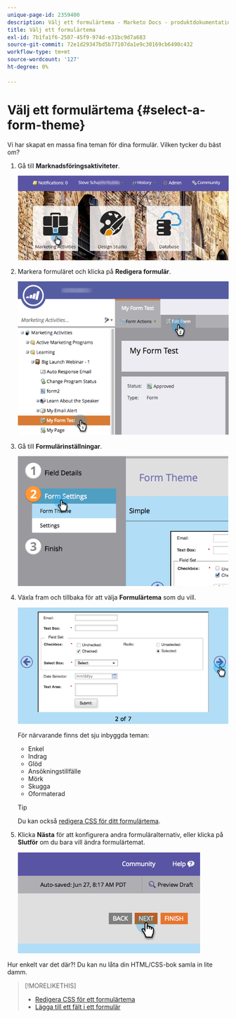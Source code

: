 ```yaml
---
unique-page-id: 2359400
description: Välj ett formulärtema - Marketo Docs - produktdokumentation
title: Välj ett formulärtema
exl-id: 7b1fa1f6-2507-45f9-974d-e31bc9d7a683
source-git-commit: 72e1d29347bd5b77107da1e9c30169cb6490c432
workflow-type: tm+mt
source-wordcount: '127'
ht-degree: 0%

---
```


# Välj ett formulärtema {#select-a-form-theme}

Vi har skapat en massa fina teman för dina formulär. Vilken tycker du bäst om?

1. Gå till **Marknadsföringsaktiviteter**.

   ![](assets/login-marketing-activities-1.png)

1. Markera formuläret och klicka på **Redigera formulär**.

   ![](assets/editform.png)

1. Gå till **Formulärinställningar**.

   ![](assets/image2014-9-15-17-7-7.png)

1. Växla fram och tillbaka för att välja **Formulärtema** som du vill.

   ![](assets/image2014-9-15-17-3a7-3a20.png)

   För närvarande finns det sju inbyggda teman:

   * Enkel
   * Indrag
   * Glöd
   * Ansökningstillfälle
   * Mörk
   * Skugga
   * Oformaterad

   >[!TIP]
   >
   >Du kan också [redigera CSS för ditt formulärtema](/help/marketo/product-docs/demand-generation/forms/form-design/edit-the-css-of-a-form-theme.md).

1. Klicka **Nästa** för att konfigurera andra formuläralternativ, eller klicka på **Slutför** om du bara vill ändra formulärtemat.

   ![](assets/image2014-9-15-17-3a8-3a22.png)

Hur enkelt var det där?! Du kan nu låta din HTML/CSS-bok samla in lite damm.

>[!MORELIKETHIS]
>
>* [Redigera CSS för ett formulärtema](/help/marketo/product-docs/demand-generation/forms/form-design/edit-the-css-of-a-form-theme.md)
>* [Lägga till ett fält i ett formulär](/help/marketo/product-docs/demand-generation/forms/creating-a-form/add-a-field-to-a-form.md)

